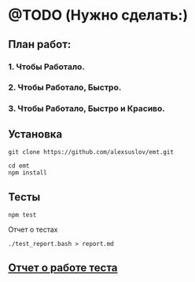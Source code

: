 # @TODO (Нужно сделать:)
## План работ:
### 1. Чтобы Работало.

### 2. Чтобы Работало, Быстро.

### 3. Чтобы Работало, Быстро и Красиво.
## Установка
```
git clone https://github.com/alexsuslov/emt.git

cd emt
npm install

```
## Тесты
```
npm test
```


Отчет о тестах
```
./test_report.bash > report.md
```

## [Отчет о работе теста](https://github.com/alexsuslov/emt/blob/master/report.md)


